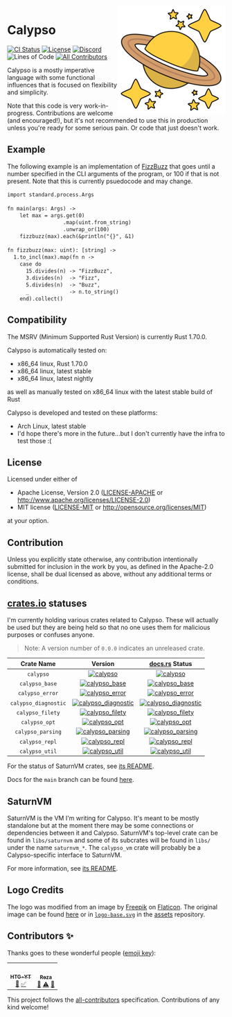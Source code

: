 <img src="https://raw.githubusercontent.com/calypso-lang/assets/main/logo/logo.png" alt="Calypso logo" width="250" align="right"/>

# Calypso

[![CI Status][b3]][l3] [![License][b4]][l4] [![Discord](https://img.shields.io/discord/822290196057948171?style=flat-square&color=blue)](https://discord.gg/26X6ChQQcG) ![Lines of Code][b2] <!-- ALL-CONTRIBUTORS-BADGE:START - Do not remove or modify this section -->
[![All Contributors](https://img.shields.io/badge/all_contributors-2-orange.svg?style=flat-square)](#contributors-)
<!-- ALL-CONTRIBUTORS-BADGE:END -->

Calypso is a mostly imperative language with some functional influences that is focused on flexibility and simplicity.

Note that this code is very work-in-progress. Contributions are welcome (and encouraged!), but it's not recommended to use this in production unless you're ready for some serious pain. Or code that just doesn't work.

## Example

The following example is an implementation of [FizzBuzz](https://en.wikipedia.org/wiki/Fizz_buzz) that goes until a number specified in the CLI arguments of the program, or 100 if that is not present. Note that this is currently psuedocode and may change.


```zig
import standard.process.Args

fn main(args: Args) ->
	let max = args.get(0)
	              .map(uint.from_string)
				  .unwrap_or(100)
	fizzbuzz(max).each(&println("{}", &1)

fn fizzbuzz(max: uint): [string] ->
  1.to_incl(max).map(fn n ->
    case do
      15.divides(n) -> "FizzBuzz",
      3.divides(n)  -> "Fizz",
      5.divides(n)  -> "Buzz",
      _             -> n.to_string()
    end).collect()
```

## Compatibility

The MSRV (Minimum Supported Rust Version) is currently Rust 1.70.0.

Calypso is automatically tested on:
- x86_64 linux, Rust 1.70.0
- x86_64 linux, latest stable
- x86_64 linux, latest nightly

as well as manually tested on x86_64 linux with the latest stable build of Rust

Calypso is developed and tested on these platforms:
- Arch Linux, latest stable
- I'd hope there's more in the future...but I don't currently have the infra to test those :(

## License

Licensed under either of

 * Apache License, Version 2.0
   ([LICENSE-APACHE](LICENSE-APACHE) or http://www.apache.org/licenses/LICENSE-2.0)
 * MIT license
   ([LICENSE-MIT](LICENSE-MIT) or http://opensource.org/licenses/MIT)

at your option.

## Contribution

Unless you explicitly state otherwise, any contribution intentionally submitted
for inclusion in the work by you, as defined in the Apache-2.0 license, shall be
dual licensed as above, without any additional terms or conditions.

## [crates.io][crates.io] statuses

I'm currently holding various crates related to Calypso. These will actually be used but they are being held so that no one uses them for malicious purposes or confuses anyone.

> Note: A version number of `0.0.0` indicates an unreleased crate.

| Crate Name             | Version                                | [docs.rs][docs.rs] Status                  |
|:----------------------:|:--------------------------------------:|:------------------------------------------:|
| `calypso`              | [![calypso][bcio1]][lcio1]             | [![calypso][bdrs1]][ldrs1]                 |
| `calypso_base`         | [![calypso_base][bcio2]][lcio2]        | [![calypso_base][bdrs2]][ldrs2]            |
| `calypso_error`        | [![calypso_error][bcio9]][lcio9]       | [![calypso_error][bdrs9]][ldrs9]           |
| `calypso_diagnostic`   | [![calypso_diagnostic][bcio3]][lcio3]  | [![calypso_diagnostic][bdrs3]][ldrs3]      |
| `calypso_filety`       | [![calypso_filety][bcio7]][lcio7]      | [![calypso_filety][bdrs7]][ldrs7]          |
| `calypso_opt`          | [![calypso_opt][bcio8]][lcio8]         | [![calypso_opt][bdrs8]][ldrs8]             |
| `calypso_parsing`      | [![calypso_parsing][bcio4]][lcio4]     | [![calypso_parsing][bdrs4]][ldrs4]         |
| `calypso_repl`         | [![calypso_repl][bcio5]][lcio5]        | [![calypso_repl][bdrs5]][ldrs5]            |
| `calypso_util`         | [![calypso_util][bcio6]][lcio6]        | [![calypso_util][bdrs6]][ldrs6]            |

For the status of SaturnVM crates, see [its README](libs/saturnvm/README.md).

[bcio1]: https://img.shields.io/crates/v/calypso
[lcio1]: https://crates.io/crates/calypso
[bdrs1]: https://docs.rs/calypso/badge.svg
[ldrs1]: https://docs.rs/calypso/*

[bcio2]: https://img.shields.io/crates/v/calypso_base
[lcio2]: https://crates.io/crates/calypso_base
[bdrs2]: https://docs.rs/calypso_base/badge.svg
[ldrs2]: https://docs.rs/calypso_base/*

[bcio3]: https://img.shields.io/crates/v/calypso_diagnostic
[lcio3]: https://crates.io/crates/calypso_diagnostic
[bdrs3]: https://docs.rs/calypso_diagnostic/badge.svg
[ldrs3]: https://docs.rs/calypso_diagnostic/*

[bcio4]: https://img.shields.io/crates/v/calypso_parsing
[lcio4]: https://crates.io/crates/calypso_parsing
[bdrs4]: https://docs.rs/calypso_parsing/badge.svg
[ldrs4]: https://docs.rs/calypso_parsing/*

[bcio5]: https://img.shields.io/crates/v/calypso_repl
[lcio5]: https://crates.io/crates/calypso_repl
[bdrs5]: https://docs.rs/calypso_repl/badge.svg
[ldrs5]: https://docs.rs/calypso_repl/*calypso_util

[bcio6]: https://img.shields.io/crates/v/calypso_util
[lcio6]: https://crates.io/crates/calypso_util
[bdrs6]: https://docs.rs/calypso_util/badge.svg
[ldrs6]: https://docs.rs/calypso_util/*

[bcio7]: https://img.shields.io/crates/v/calypso_filety
[lcio7]: https://crates.io/crates/calypso_filety
[bdrs7]: https://docs.rs/calypso_filety/badge.svg
[ldrs7]: https://docs.rs/calypso_filety/*

[bcio8]: https://img.shields.io/crates/v/calypso_opt
[lcio8]: https://crates.io/crates/calypso_opt
[bdrs8]: https://docs.rs/calypso_opt/badge.svg
[ldrs8]: https://docs.rs/calypso_opt/*

[bcio9]: https://img.shields.io/crates/v/calypso_error
[lcio9]: https://crates.io/crates/calypso_error
[bdrs9]: https://docs.rs/calypso_error/badge.svg
[ldrs9]: https://docs.rs/calypso_error/*

Docs for the `main` branch can be found [here](https://calypso-lang.github.io/rustdoc/calypso/index.html).

## SaturnVM

SaturnVM is the VM I'm writing for Calypso. It's meant to be mostly standalone but at the moment there may be some connections or dependencies between it and Calypso. SaturnVM's top-level crate can be found in `libs/saturnvm` and some of its subcrates will be found in `libs/` under the name `saturnvm_*`. The `calypso_vm` crate will probably be a Calypso-specific interface to SaturnVM.

For more information, see [its README](libs/saturnvm/README.md).

## Logo Credits

The logo was modified from an image by [Freepik](https://www.freepik.com) on [Flaticon](https://www.flaticon.com). The original image can be found [here](https://www.flaticon.com/free-icon/saturn_124559) or in [`logo-base.svg`](https://raw.githubusercontent.com/calypso-lang/assets/main/logo/logo-base.svg) in the [assets](https://github.com/calypso-lang/assets) repository.

## Contributors ✨

Thanks goes to these wonderful people ([emoji key](https://allcontributors.org/docs/en/emoji-key)):

<!-- ALL-CONTRIBUTORS-LIST:START - Do not remove or modify this section -->
<!-- prettier-ignore-start -->
<!-- markdownlint-disable -->
<table>
  <tr>
    <td align="center"><a href="https://github.com/HTG-YT"><img src="https://avatars.githubusercontent.com/u/39023054?v=4?s=100" width="100px;" alt=""/><br /><sub><b>HTG-YT</b></sub></a><br /><a href="https://github.com/calypso-lang/calypso/commits?author=HTG-YT" title="Documentation">📖</a> <a href="#tutorial-HTG-YT" title="Tutorials">✅</a></td>
    <td align="center"><a href="https://www.mbiz.co.id/"><img src="https://avatars.githubusercontent.com/u/17718201?v=4?s=100" width="100px;" alt=""/><br /><sub><b>Reza</b></sub></a><br /><a href="https://github.com/calypso-lang/calypso/issues?q=author%3Atbmreza" title="Bug reports">🐛</a> <a href="https://github.com/calypso-lang/calypso/commits?author=tbmreza" title="Tests">⚠️</a> <a href="#maintenance-tbmreza" title="Maintenance">🚧</a></td>
  </tr>
</table>

<!-- markdownlint-restore -->
<!-- prettier-ignore-end -->

<!-- ALL-CONTRIBUTORS-LIST:END -->

This project follows the [all-contributors](https://github.com/all-contributors/all-contributors) specification. Contributions of any kind welcome!

[b2]: https://img.shields.io/tokei/lines/github/calypso-lang/calypso?style=flat-square

[b3]: https://img.shields.io/github/workflow/status/calypso-lang/calypso/CI?style=flat-square
[l3]: https://github.com/calypso-lang/calypso/actions

[b4]: https://img.shields.io/badge/license-MIT%2FApache--2.0-blue?style=flat-square
[l4]: ./LICENSE

[crates.io]: https://crates.io/
[docs.rs]: https://docs.rs/
